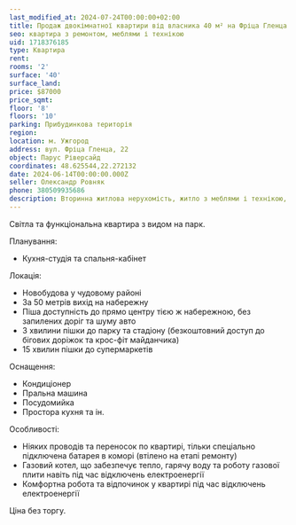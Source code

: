 ```yaml
---
last_modified_at: 2024-07-24T00:00:00+02:00
title: Продаж двокімнатної квартири від власника 40 м² на Фріца Гленца
seo: квартира з ремонтом, меблями і технікою
uid: 1718376185
type: Квартира
rent:
rooms: '2'
surface: '40'
surface_land:
price: $87000
price_sqmt:
floor: '8'
floors: '10'
parking: Прибудинкова територія
region:
location: м. Ужгород
address: вул. Фріца Гленца, 22
object: Парус Ріверсайд
coordinates: 48.625544,22.272132
date: 2024-06-14T00:00:00.000Z
seller: Олександр Ровняк
phone: 380509935686
description: Вторинна житлова нерухомість, житло з меблями і технікою, придатне і готове для проживання
---
```


Світла та функціональна квартира з видом на парк.

Планування:
- Кухня-студія та спальня-кабінет

Локація:
- Новобудова у чудовому районі
- За 50 метрів вихід на набережну
- Піша доступність до прямо центру тією ж набережною, без запилених доріг та шуму авто
- 3 хвилини пішки до парку та стадіону (безкоштовний доступ до бігових доріжок та крос-фіт майданчика)
- 15 хвилин пішки до супермаркетів

Оснащення:
- Кондиціонер
- Пральна машина
- Посудомийка
- Простора кухня та ін.

Особливості:
- Ніяких проводів та переносок по квартирі, тільки спеціально підключена батарея в коморі (втілено на етапі ремонту)
- Газовий котел, що забезпечує тепло, гарячу воду та роботу газової плити навіть під час відключень електроенергії
- Комфортна робота та відпочинок у квартирі під час відключень електроенергії

Ціна без торгу.
